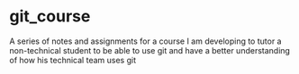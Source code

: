 # git_course

A series of notes and assignments for a course I am developing to tutor a non-technical student to be able to use git and have a better understanding of how his technical team uses git
